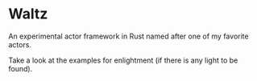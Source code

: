 # Waltz

An experimental actor framework in Rust named after one of my favorite actors.

Take a look at the examples for enlightment (if there is any light to be found).
